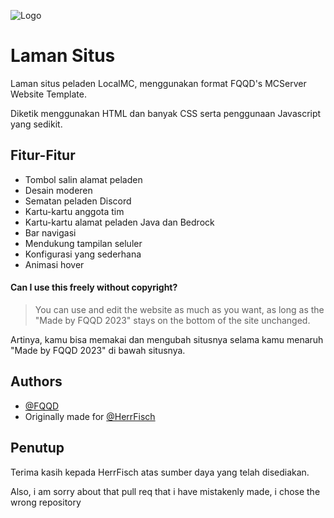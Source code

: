 
![Logo](https://i.ibb.co/0pC7qyL4/main-banner.png)


# Laman Situs

Laman situs peladen LocalMC, menggunakan format FQQD's MCServer Website Template.

Diketik menggunakan HTML dan banyak CSS serta penggunaan Javascript yang sedikit.


## Fitur-Fitur

- Tombol salin alamat peladen
- Desain moderen
- Sematan peladen Discord
- Kartu-kartu anggota tim
- Kartu-kartu alamat peladen Java dan Bedrock
- Bar navigasi
- Mendukung tampilan seluler
- Konfigurasi yang sederhana
- Animasi hover


#### Can I use this freely without copyright?

> You can use and edit the website as much as you want, as long as the "Made by FQQD 2023" stays on the bottom of the site unchanged.

Artinya, kamu bisa memakai dan mengubah situsnya selama kamu menaruh "Made by FQQD 2023" di bawah situsnya.


## Authors

- [@FQQD](https://fqqd.de)
- Originally made for [@HerrFisch](https://www.github.com/HerrFisch)


## Penutup

Terima kasih kepada HerrFisch atas sumber daya yang telah disediakan.

Also, i am sorry about that pull req that i have mistakenly made, i chose the wrong repository
